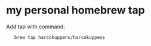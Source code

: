 # my personal homebrew tap


Add tap with command:  

```
   brew tap harcokuppens/harcokuppens
```
